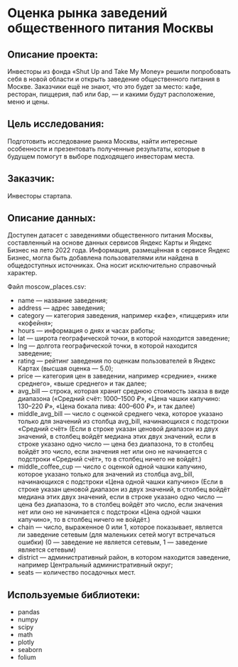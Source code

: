 # Оценка рынка заведений общественного питания Москвы

## Описание проекта:
Инвесторы из фонда «Shut Up and Take My Money» решили попробовать себя в новой области и открыть заведение общественного питания в Москве. Заказчики ещё не знают, что это будет за место: кафе, ресторан, пиццерия, паб или бар, — и какими будут расположение, меню и цены.

## Цель исследования: 
Подготовить исследование рынка Москвы, найти интересные особенности и презентовать полученные результаты, которые в будущем помогут в выборе подходящего инвесторам места.

## Заказчик: 
Инвесторы стартапа.

## Описание данных:
Доступен датасет с заведениями общественного питания Москвы, составленный на основе данных сервисов Яндекс Карты и Яндекс Бизнес на лето 2022 года. 
Информация, размещённая в сервисе Яндекс Бизнес, могла быть добавлена пользователями или найдена в общедоступных источниках. Она носит исключительно справочный характер.

Файл moscow_places.csv:

- name — название заведения;
- address — адрес заведения;
- category — категория заведения, например «кафе», «пиццерия» или «кофейня»;
- hours — информация о днях и часах работы;
- lat — широта географической точки, в которой находится заведение;
- lng — долгота географической точки, в которой находится заведение;
- rating — рейтинг заведения по оценкам пользователей в Яндекс Картах (высшая оценка — 5.0);
- price — категория цен в заведении, например «средние», «ниже среднего», «выше среднего» и так далее;
- avg_bill — строка, которая хранит среднюю стоимость заказа в виде диапазона («Средний счёт: 1000–1500 ₽», «Цена чашки капучино: 130–220 ₽», «Цена бокала пива: 400–600 ₽», и так далее)
- middle_avg_bill — число с оценкой среднего чека, которое указано только для значений из столбца avg_bill, начинающихся с подстроки «Средний счёт» (Если в строке указан ценовой диапазон из двух значений, в столбец войдёт медиана этих двух значений, если в строке указано одно число — цена без диапазона, то в столбец войдёт это число, если значения нет или оно не начинается с подстроки «Средний счёт», то в столбец ничего не войдёт.)
- middle_coffee_cup — число с оценкой одной чашки капучино, которое указано только для значений из столбца avg_bill, начинающихся с подстроки «Цена одной чашки капучино» (Если в строке указан ценовой диапазон из двух значений, в столбец войдёт медиана этих двух значений, если в строке указано одно число — цена без диапазона, то в столбец войдёт это число, если значения нет или оно не начинается с подстроки «Цена одной чашки капучино», то в столбец ничего не войдёт.)
- chain — число, выраженное 0 или 1, которое показывает, является ли заведение сетевым (для маленьких сетей могут встречаться ошибки) (0 — заведение не является сетевым, 1 — заведение является сетевым)
- district — административный район, в котором находится заведение, например Центральный административный округ;
- seats — количество посадочных мест.


## Используемые библиотеки:
- pandas
- numpy
- scipy
- math
- plotly
- seaborn
- folium
